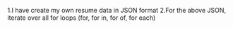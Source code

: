 1.I have create my own resume data in JSON format
2.For the above JSON, iterate over all for loops (for, for in, for of, for each)
